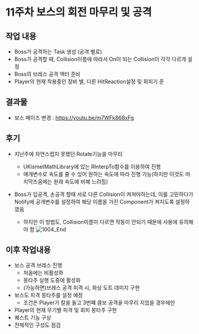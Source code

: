 # 11주차 보스의 회전 마무리 및 공격

## 작업 내용
+ Boss가 공격하는 Task 생성 (공격 별로)
+ Boss가 공격할 때, Collision이름에 따라서 On이 되는 Collision이 각각 다르게 설정
+ Boss의 브레스 공격 액터 준비
+ Player의 현재 착용중인 장비 별, 다른 HitReaction설정 및 회피기 준

## 결과물
+ 보스 페이즈 변경 : https://youtu.be/m7WFk868xFg

## 후기
+ 지난주에 자연스럽지 못했던 Rotate기능을 마무리
  + UKismetMathLibrary에 있는 RInterpTo함수를 이용하여 진행
  + 매개변수로 속도를 줄 수 있어 원하는 속도에 따라 진행 가능(하지만 이것도 마지막즈음에는 원래 속도에 비해 느려짐)
    
+ Boss가 입공격, 손공격 할때 서로 다른 Collision이 켜져야하는데, 이를 고민하다가 Notify에 공개변수를 설정하여 해당 이름을 가진 Component가 켜지도록 설정하였음
  + 하지만 이 방법도, Collision이름이 다르면 작동이 안되기 때문에 사용에 유의해야 함
   ![1004_End](https://github.com/takndr/MonsterSlave/assets/126765215/32a85223-b132-45e6-85b8-c4b0b6d7700f)

## 이후 작업내용
+ 보스 공격 브레스 진행
  + 처음에는 비활성화
  + 몽타주 실행 도중에 활성화
  + (가능하면)브레스 공격 피격 시, 화상 도트 데미지 구현
+ 보스도 피격 몽타주를 설정 예정
  + 조건은 Player가 칼을 들고 3번째 콤보 공격을 마무리 지었을 경우에만
+ Player의 현재 무기별 피격 및 회피 몽타주 구현
+ 퀘스트 기능 구상
+ 전체적인 구성도 점검

  

  
